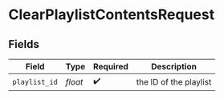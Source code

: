 # ClearPlaylistContentsRequest


## Fields

| Field                  | Type                   | Required               | Description            |
| ---------------------- | ---------------------- | ---------------------- | ---------------------- |
| `playlist_id`          | *float*                | :heavy_check_mark:     | the ID of the playlist |
